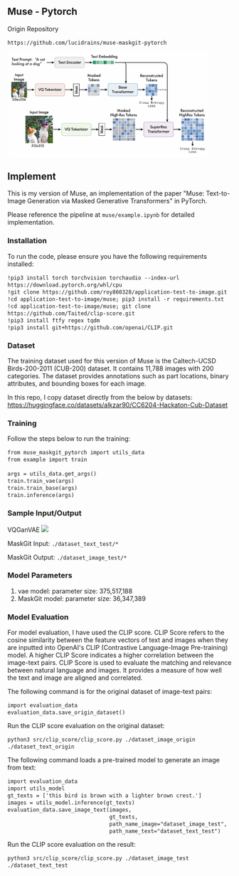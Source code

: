 ## Muse - Pytorch
Origin Repository
```
https://github.com/lucidrains/muse-maskgit-pytorch
```
<img src="./muse.png" width="450px"></img>

## Implement
This is my version of Muse, an implementation of the paper "Muse: Text-to-Image Generation via Masked Generative Transformers" in PyTorch.

Please reference the pipeline at `muse/example.ipynb` for detailed implementation.


### Installation
To run the code, please ensure you have the following requirements installed:
```
!pip3 install torch torchvision torchaudio --index-url https://download.pytorch.org/whl/cpu
!git clone https://github.com/roy860328/application-test-to-image.git
!cd application-test-to-image/muse; pip3 install -r requirements.txt
!cd application-test-to-image/muse; git clone https://github.com/Taited/clip-score.git
!pip3 install ftfy regex tqdm
!pip3 install git+https://github.com/openai/CLIP.git
```
### Dataset

The training dataset used for this version of Muse is the Caltech-UCSD Birds-200-2011 (CUB-200) dataset. It contains 11,788 images with 200 categories. The dataset provides annotations such as part locations, binary attributes, and bounding boxes for each image.

In this repo, I copy dataset directly from the below by datasets: 
https://huggingface.co/datasets/alkzar90/CC6204-Hackaton-Cub-Dataset


### Training

Follow the steps below to run the training:

```
from muse_maskgit_pytorch import utils_data
from example import train

args = utils_data.get_args()
train.train_vae(args)
train.train_base(args)
train.inference(args)
```

### Sample Input/Output
VQGanVAE
<img src="./result_VQGanVAE.png" width="450px"></img>

MaskGit Input:
`./dataset_text_test/*`


MaskGit Output:
`./dataset_image_test/*`

### Model Parameters
1. vae model: parameter size: 375,517,188
2. MaskGit model: parameter size: 36,347,389

### Model Evaluation

For model evaluation, I have used the CLIP score. CLIP Score refers to the cosine similarity between the feature vectors of text and images when they are inputted into OpenAI's CLIP (Contrastive Language-Image Pre-training) model. A higher CLIP Score indicates a higher correlation between the image-text pairs. CLIP Score is used to evaluate the matching and relevance between natural language and images. It provides a measure of how well the text and image are aligned and correlated.


The following command is for the original dataset of image-text pairs:

```
import evaluation_data
evaluation_data.save_origin_dataset()
```

Run the CLIP score evaluation on the original dataset:

```
python3 src/clip_score/clip_score.py ./dataset_image_origin ./dataset_text_origin
```

The following command loads a pre-trained model to generate an image from text:

```
import evaluation_data
import utils_model
gt_texts = ['this bird is brown with a lighter brown crest.']
images = utils_model.inference(gt_texts)
evaluation_data.save_image_text(images,
                                gt_texts,
                                path_name_image="dataset_image_test",
                                path_name_text="dataset_text_test")
```

Run the CLIP score evaluation on the result:

```
python3 src/clip_score/clip_score.py ./dataset_image_test ./dataset_text_test
```


